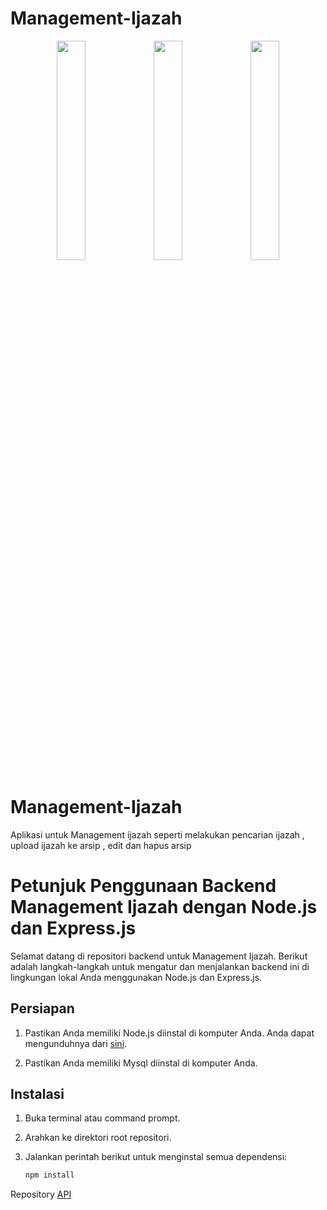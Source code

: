 
# Management-Ijazah

<p align="center">
  <img src="https://portfolio-my-gamma.vercel.app/static/media/smk1.0643a142563d017ebe51.jpeg" width="30%">
  <img src="https://github.com/Genta-arya/Management-Ijazah/assets/74033154/2b037a3c-f4e5-4a78-9a81-9eda0eb78f1b" width="30%">
  <img src="[https://media.licdn.com/dms/image/D5622AQGgrNtrfwGCSA/feedshare-shrink_1280/0/1692225101361?e=1696464000&v=beta&t=5gp7sGAnZg1C08EAf1pAq6-Nlr90_x6DtBJQpNHU68A](https://media.licdn.com/dms/image/D5622AQGgrNtrfwGCSA/feedshare-shrink_1280/0/1692225101361?e=1696464000&v=beta&t=5gp7sGAnZg1C08EAf1pAq6-Nlr90_x6DtBJQpNHU68A)" width="30%">
  
</p>




# Management-Ijazah
Aplikasi untuk Management ijazah seperti melakukan pencarian ijazah , upload ijazah ke arsip , edit dan hapus arsip

# Petunjuk Penggunaan Backend Management Ijazah dengan Node.js dan Express.js

Selamat datang di repositori backend untuk Management Ijazah. Berikut adalah langkah-langkah untuk mengatur dan menjalankan backend ini di lingkungan lokal Anda menggunakan Node.js dan Express.js.

## Persiapan

1. Pastikan Anda memiliki Node.js diinstal di komputer Anda. Anda dapat mengunduhnya dari [sini](https://nodejs.org/).

2. Pastikan Anda memiliki Mysql diinstal di komputer Anda.

## Instalasi

1. Buka terminal atau command prompt.

2. Arahkan ke direktori root repositori.

3. Jalankan perintah berikut untuk menginstal semua dependensi:

   ```bash
   npm install

Repository [API](https://github.com/Genta-arya/Management-Ijazah-Backend)
